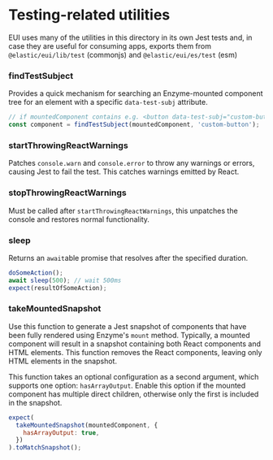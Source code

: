 # Testing-related utilities

EUI uses many of the utilities in this directory in its own Jest tests and, in case they are useful for consuming apps, exports them from `@elastic/eui/lib/test` (commonjs) and `@elastic/eui/es/test` (esm)

### findTestSubject

Provides a quick mechanism for searching an Enzyme-mounted component tree for an element with a specific `data-test-subj` attribute.

```js
// if mountedComponent contains e.g. <button data-test-subj="custom-button"/>, this would return that button
const component = findTestSubject(mountedComponent, 'custom-button');
```

### startThrowingReactWarnings

Patches `console.warn` and `console.error` to throw any warnings or errors, causing Jest to fail the test. This catches warnings emitted by React.

### stopThrowingReactWarnings

Must be called after `startThrowingReactWarnings`, this unpatches the console and restores normal functionality.

### sleep

Returns an `await`able promise that resolves after the specified duration.

```js
doSomeAction();
await sleep(500); // wait 500ms
expect(resultOfSomeAction);
```

### takeMountedSnapshot

Use this function to generate a Jest snapshot of components that have been fully rendered using Enzyme's `mount` method. Typically, a mounted component will result in a snapshot containing both React components and HTML elements. This function removes the React components, leaving only HTML elements in the snapshot.

This function takes an optional configuration as a second argument, which supports one option: `hasArrayOutput`. Enable this option if the mounted component has multiple direct children, otherwise only the first is included in the snapshot. 

```js
expect(
  takeMountedSnapshot(mountedComponent, {
    hasArrayOutput: true,
  })
).toMatchSnapshot();
```

